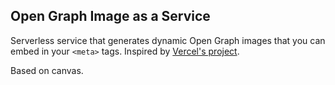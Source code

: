 ## Open Graph Image as a Service

Serverless service that generates dynamic Open Graph images that you can embed in your `<meta>` tags.
Inspired by [Vercel's project](https://github.com/vercel/og-image).

Based on canvas.
